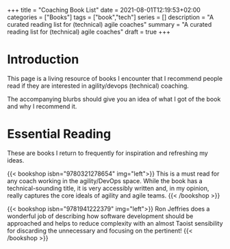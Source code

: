 +++
title = "Coaching Book List"
date = 2021-08-01T12:19:53+02:00
categories = ["Books"]
tags = ["book","tech"]
series = []
description = "A curated reading list for (technical) agile coaches"
summary = "A curated reading list for (technical) agile coaches"
draft = true
+++

# Introduction

This page is a living resource of books I encounter that I recommend people read if they are interested in agility/devops (technical) coaching.

The accompanying blurbs should give you an idea of what I got of the book and why I recommend it.

# Essential Reading

These are books I return to frequently for inspiration and refreshing my ideas.

{{< bookshop isbn="9780321278654" img="left">}}
This is a must read for any coach working in the agility/DevOps space. While the book has a technical-sounding title, it is very accessibly written and, in my opinion, really captures the core ideals of agility and agile teams.
{{< /bookshop >}}

{{< bookshop isbn="9781941222379" img="left">}}
Ron Jeffries does a wonderful job of describing how software development should be approached and helps to reduce complexity with an almost Taoist sensibility for discarding the unnecessary and focusing on the pertinent!
{{< /bookshop >}}
